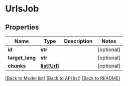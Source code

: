 # UrlsJob

## Properties
Name | Type | Description | Notes
------------ | ------------- | ------------- | -------------
**id** | **str** |  | [optional] 
**target_lang** | **str** |  | [optional] 
**chunks** | [**list[Url]**](Url.md) |  | [optional] 

[[Back to Model list]](../README.md#documentation-for-models) [[Back to API list]](../README.md#documentation-for-api-endpoints) [[Back to README]](../README.md)

